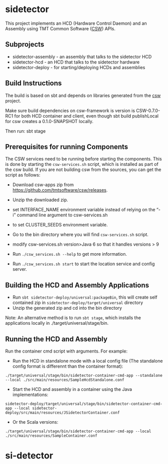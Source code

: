 # sidetector

This project implements an HCD (Hardware Control Daemon) and an Assembly using 
TMT Common Software ([CSW](https://github.com/tmtsoftware/csw)) APIs. 

## Subprojects

* sidetector-assembly - an assembly that talks to the sidetector HCD
* sidetector-hcd - an HCD that talks to the sidetector hardware
* sidetector-deploy - for starting/deploying HCDs and assemblies

## Build Instructions

The build is based on sbt and depends on libraries generated from the 
[csw](https://github.com/tmtsoftware/csw) project.

Make sure build dependencies on csw-framework is version is CSW-0.7.0-RC1 for both HCD container and client, even though sbt build publishLocal for csw creates a 0.1.0-SNAPSHOT locally.

Then run:
sbt stage


## Prerequisites for running Components

The CSW services need to be running before starting the components. 
This is done by starting the `csw-services.sh` script, which is installed as part of the csw build.
If you are not building csw from the sources, you can get the script as follows:



 - Download csw-apps zip from https://github.com/tmtsoftware/csw/releases.
 - Unzip the downloaded zip.
 - set INTERFACE_NAME environment variable instead of relying on the “-i” command line argument to csw-services.sh
 - to set CLUSTER_SEEDS environment variable.
  
  - Go to the bin directory where you will find `csw-services.sh` script.
 - modify csw-services.sh version>Java 6 so that it handles versions > 9
 - Run `./csw_services.sh --help` to get more information.
 - Run `./csw_services.sh start` to start the location service and config server.





## Building the HCD and Assembly Applications

 - Run `sbt sidetector-deploy/universal:packageBin`, this will create self contained zip in `sidetector-deploy/target/universal` directory
 - Unzip the generated zip and cd into the bin directory

Note: An alternative method is to run `sbt stage`, which installs the applications locally in ./target/universal/stage/bin.

## Running the HCD and Assembly

Run the container cmd script with arguments. For example:

* Run the HCD in standalone mode with a local config file (The standalone config format is differennt than the container format):

```
./target/universal/stage/bin/sidetector-container-cmd-app --standalone --local ./src/main/resources/SampleHcdStandalone.conf
```

* Start the HCD and assembly in a container using the Java implementations:

```
sidetector-deploy/target/universal/stage/bin/sidetector-container-cmd-app --local sidetector-deploy/src/main/resources/JSidetectorContainer.conf
```

* Or the Scala versions:

```
./target/universal/stage/bin/sidetector-container-cmd-app --local ./src/main/resources/SampleContainer.conf
```
# si-detector
